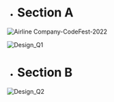 - # Section A
![Airline Company-CodeFest-2022](https://user-images.githubusercontent.com/101886666/188288310-b8393260-eb6f-414b-8a45-047979b52722.jpg)

![Design_Q1](https://user-images.githubusercontent.com/52638746/188286988-fe143ef1-273c-471c-afb8-21873e442032.jpeg)


- # Section B

![Design_Q2](https://user-images.githubusercontent.com/52638746/188274703-c46bea80-1688-4665-91f8-7d518b1a525c.png)
